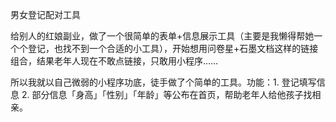 男女登记配对工具

给别人的红娘副业，做了一个很简单的表单+信息展示工具（主要是我懒得帮她一个个登记，也找不到一个合适的小工具），开始想用问卷星+石墨文档这样的链接组合，结果老年人现在不敢点链接，只敢用小程序……

所以我就以自己微弱的小程序功底，徒手做了个简单的工具。功能：1. 登记填写信息 2. 部分信息「身高」「性别」「年龄」等公布在首页，帮助老年人给他孩子找相亲。
